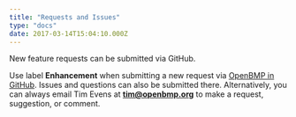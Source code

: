 ```yaml
---
title: "Requests and Issues"
type: "docs"
date: 2017-03-14T15:04:10.000Z
---
```


New feature requests can be submitted via GitHub.
 
<!--more-->
 
Use label **Enhancement** when submitting a new request via [OpenBMP in GitHub](https://github.com/OpenBMP/openbmp/issues/new). 
Issues and questions can also be submitted there. 
Alternatively, you can always email Tim Evens at **tim@openbmp.org** to make a request, suggestion, or comment. 
